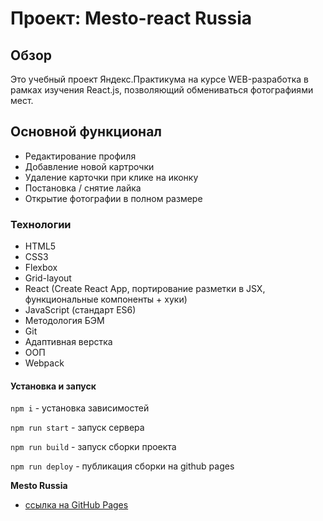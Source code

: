 # Проект: Mesto-react Russia

## Обзор

  Это учебный проект Яндекс.Практикума на курсе WEB-разработка в рамках изучения React.js, позволяющий обмениваться фотографиями мест.


## Основной функционал

+ Редактирование профиля
+ Добавление новой картрочки
+ Удаление карточки при клике на иконку
+ Постановка / снятие лайка
+ Открытие фотографии в полном размере


### Технологии
+ HTML5
+ CSS3
+ Flexbox
+ Grid-layout
+ React (Create React App, портирование разметки в JSX, функциональные компоненты + хуки)
+ JavaScript (стандарт ES6)
+ Методология БЭМ
+ Git
+ Адаптивная верстка
+ ООП
+ Webpack

#### Установка и запуск

`npm i` - установка зависимостей

`npm run start` - запуск сервера

`npm run build` - запуск сборки проекта

`npm run deploy` - публикация сборки на github pages


**Mesto Russia**

* [ссылка на GitHub Pages](https://KarpovYuri.github.io/mesto-react/index.html)
